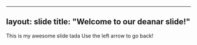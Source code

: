 
---
layout: slide
title: "Welcome to our deanar slide!"
---
This is my awesome slide tada
Use the left arrow to go back!
